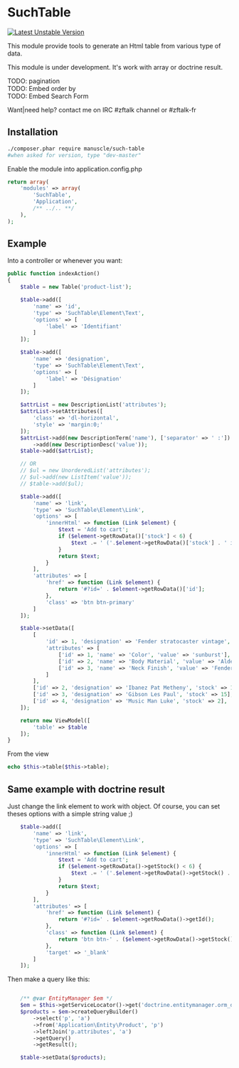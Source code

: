 # SuchTable
[![Latest Unstable Version](https://poser.pugx.org/manuscle/such-table/v/unstable.png)](//packagist.org/packages/manuscle/such-table)

This module provide tools to generate an Html table from various type of data.

This module is under development.
It's work with array or doctrine result.

TODO: pagination<br />
TODO: Embed order by<br />
TODO: Embed Search Form

Want|need help? contact me on IRC #zftalk channel or #zftalk-fr

## Installation

```bash
./composer.phar require manuscle/such-table
#when asked for version, type "dev-master"
```

Enable the module into application.config.php

```php
return array(
    'modules' => array(
        'SuchTable',
        'Application',
        /** ../.. **/
    ),
);
```

## Example

Into a controller or whenever you want:

```php
public function indexAction()
{
    $table = new Table('product-list');

    $table->add([
        'name' => 'id',
        'type' => 'SuchTable\Element\Text',
        'options' => [
            'label' => 'Identifiant'
        ]
    ]);

    $table->add([
        'name' => 'designation',
        'type' => 'SuchTable\Element\Text',
        'options' => [
            'label' => 'Désignation'
        ]
    ]);

    $attrList = new DescriptionList('attributes');
    $attrList->setAttributes([
        'class' => 'dl-horizontal',
        'style' => 'margin:0;'
    ]);
    $attrList->add(new DescriptionTerm('name'), ['separator' => ' :'])
        ->add(new DescriptionDesc('value'));
    $table->add($attrList);

    // OR
    // $ul = new UnorderedList('attributes');
    // $ul->add(new ListItem('value'));
    // $table->add($ul);

    $table->add([
        'name' => 'link',
        'type' => 'SuchTable\Element\Link',
        'options' => [
            'innerHtml' => function (Link $element) {
                $text = 'Add to cart';
                if ($element->getRowData()['stock'] < 6) {
                    $text .= ' ('.$element->getRowData()['stock'] . ' in stock!)';
                }
                return $text;
            }
        ],
        'attributes' => [
            'href' => function (Link $element) {
                return '#?id=' . $element->getRowData()['id'];
            },
            'class' => 'btn btn-primary'
        ]
    ]);

    $table->setData([
        [
            'id' => 1, 'designation' => 'Fender stratocaster vintage', 'stock' => 5,
            'attributes' => [
                ['id' => 1, 'name' => 'Color', 'value' => 'sunburst'],
                ['id' => 2, 'name' => 'Body Material', 'value' => 'Alder'],
                ['id' => 3, 'name' => 'Neck Finish', 'value' => 'Fender Flash Coat Lacquer'],
            ]
        ],
        ['id' => 2, 'designation' => 'Ibanez Pat Metheny', 'stock' => 10],
        ['id' => 3, 'designation' => 'Gibson Les Paul', 'stock' => 15],
        ['id' => 4, 'designation' => 'Music Man Luke', 'stock' => 2],
    ]);

    return new ViewModel([
        'table' => $table
    ]);
}
```

From the view

```php
echo $this->table($this->table);
```

## Same example with doctrine result

Just change the link element to work with object.
Of course, you can set theses options with a simple string value ;)

```php
    $table->add([
        'name' => 'link',
        'type' => 'SuchTable\Element\Link',
        'options' => [
            'innerHtml' => function (Link $element) {
                $text = 'Add to cart';
                if ($element->getRowData()->getStock() < 6) {
                    $text .= ' ('.$element->getRowData()->getStock() . ' in stock!)';
                }
                return $text;
            }
        ],
        'attributes' => [
            'href' => function (Link $element) {
                return '#?id=' . $element->getRowData()->getId();
            },
            'class' => function (Link $element) {
                return 'btn btn-' . ($element->getRowData()->getStock() < 6 ? 'warning' : 'primary') ;
            },
            'target' => '_blank'
        ]
    ]);
```

Then make a query like this:

```php

    /** @var EntityManager $em */
    $em = $this->getServiceLocator()->get('doctrine.entitymanager.orm_default');
    $products = $em->createQueryBuilder()
        ->select('p', 'a')
        ->from('Application\Entity\Product', 'p')
        ->leftJoin('p.attributes', 'a')
        ->getQuery()
        ->getResult();

    $table->setData($products);
```

